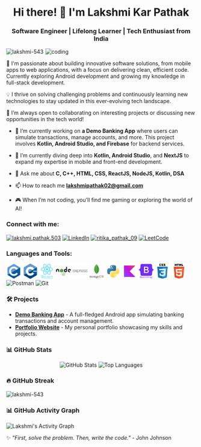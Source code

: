 <h1 align="center">Hi there! 👋 I'm Lakshmi Kar Pathak</h1>
<h3 align="center">Software Engineer | Lifelong Learner | Tech Enthusiast from India</h3>

<!-- Add a custom banner here (you can design one and upload it) -->
<!-- <img src="your-banner-url" alt="banner" /> -->

<img align="right" alt="coding" width="400" src="https://media.tenor.com/QVC1Nmb9TwUAAAAi/coding.gif">

<p align="left"> <img src="https://komarev.com/ghpvc/?username=lakshmi-543&label=Profile%20views&color=0e75b6&style=flat" alt="lakshmi-543" /> </p>

🚀 I'm passionate about building innovative software solutions, from mobile apps to web applications, with a focus on delivering clean, efficient code. Currently exploring Android development and growing my knowledge in full-stack development.

💡 I thrive on solving challenging problems and continuously learning new technologies to stay updated in this ever-evolving tech landscape.

💼 I’m always open to collaborating on interesting projects or discussing new opportunities in the tech world!

- 🔭 I’m currently working on **a Demo Banking App** where users can simulate transactions, manage accounts, and more. This project involves **Kotlin, Android Studio, and Firebase** for backend services.
  
- 🌱 I’m currently diving deep into **Kotlin, Android Studio**, and **NextJS** to expand my expertise in mobile and front-end development.

- 💬 Ask me about **C, C++, HTML, CSS, ReactJS, NodeJS, Kotlin, DSA**

- 📫 How to reach me **lakshmipathak02@gmail.com**

- 🎮 When I’m not coding, you’ll find me gaming or exploring the world of AI!

<h3 align="left">Connect with me:</h3>
<p align="left">
<a href="https://instagram.com/lakshmi.pathak.503" target="blank"><img align="center" src="https://raw.githubusercontent.com/rahuldkjain/github-profile-readme-generator/master/src/images/icons/Social/instagram.svg" alt="lakshmi.pathak.503" height="30" width="40" /></a>
<a href="https://www.linkedin.com/in/your-profile/" target="blank"><img align="center" src="https://raw.githubusercontent.com/rahuldkjain/github-profile-readme-generator/master/src/images/icons/Social/linked-in-alt.svg" alt="LinkedIn" height="30" width="40" /></a>
<a href="https://codeforces.com/profile/ritika_pathak_09" target="blank"><img align="center" src="https://raw.githubusercontent.com/rahuldkjain/github-profile-readme-generator/master/src/images/icons/Social/codeforces.svg" alt="ritika_pathak_09" height="30" width="40" /></a>
<a href="https://leetcode.com/lakshmi-123_id/" target="blank"><img align="center" src="https://raw.githubusercontent.com/rahuldkjain/github-profile-readme-generator/master/src/images/icons/Social/leet-code.svg" alt="LeetCode" height="30" width="40" /></a>
</p>

<h3 align="left">Languages and Tools:</h3>
<p align="left">
  <img src="https://raw.githubusercontent.com/devicons/devicon/master/icons/c/c-original.svg" alt="C" width="40" height="40"/> 
  <img src="https://raw.githubusercontent.com/devicons/devicon/master/icons/cplusplus/cplusplus-original.svg" alt="C++" width="40" height="40"/> 
  <img src="https://raw.githubusercontent.com/devicons/devicon/master/icons/react/react-original-wordmark.svg" alt="React" width="40" height="40"/> 
  <img src="https://raw.githubusercontent.com/devicons/devicon/master/icons/nodejs/nodejs-original-wordmark.svg" alt="Node.js" width="40" height="40"/> 
  <img src="https://raw.githubusercontent.com/devicons/devicon/master/icons/express/express-original-wordmark.svg" alt="Express.js" width="40" height="40"/> 
  <img src="https://raw.githubusercontent.com/devicons/devicon/master/icons/mongodb/mongodb-original-wordmark.svg" alt="MongoDB" width="40" height="40"/>
  <img src="https://raw.githubusercontent.com/devicons/devicon/master/icons/python/python-original.svg" alt="Python" width="40" height="40"/>
  <img src="https://raw.githubusercontent.com/devicons/devicon/master/icons/kotlin/kotlin-original.svg" alt="Kotlin" width="40" height="40"/>
  <img src="https://raw.githubusercontent.com/devicons/devicon/master/icons/bootstrap/bootstrap-plain-wordmark.svg" alt="Bootstrap" width="40" height="40"/>
  <img src="https://raw.githubusercontent.com/devicons/devicon/master/icons/css3/css3-original-wordmark.svg" alt="CSS3" width="40" height="40"/>
  <img src="https://raw.githubusercontent.com/devicons/devicon/master/icons/html5/html5-original-wordmark.svg" alt="HTML5" width="40" height="40"/>
  <img src="https://www.vectorlogo.zone/logos/getpostman/getpostman-icon.svg" alt="Postman" width="40" height="40"/>
  <img src="https://www.vectorlogo.zone/logos/git-scm/git-scm-icon.svg" alt="Git" width="40" height="40"/>
</p>

### 🛠️ Projects
- **[Demo Banking App](https://github.com/lakshmi-543/banking-app)** - A full-fledged Android app simulating banking transactions and account management.
- **[Portfolio Website](https://github.com/lakshmi-543/portfolio-website)** - My personal portfolio showcasing my skills and projects.

### 📊 GitHub Stats
<p align="center">
  <img src="https://github-readme-stats.vercel.app/api?username=lakshmi-543&show_icons=true&theme=radical" alt="GitHub Stats" width="400px" />
  <img src="https://github-readme-stats.vercel.app/api/top-langs?username=lakshmi-543&show_icons=true&theme=radical&layout=compact" alt="Top Languages" width="400px" />
</p>

### 🔥 GitHub Streak
<p><img align="center" src="https://github-readme-streak-stats.herokuapp.com/?user=lakshmi-543&" alt="lakshmi-543" /></p>

### 📊 GitHub Activity Graph
![Lakshmi's Activity Graph](https://activity-graph.herokuapp.com/graph?username=lakshmi-543&theme=dracula)

✨ *"First, solve the problem. Then, write the code."* - John Johnson
